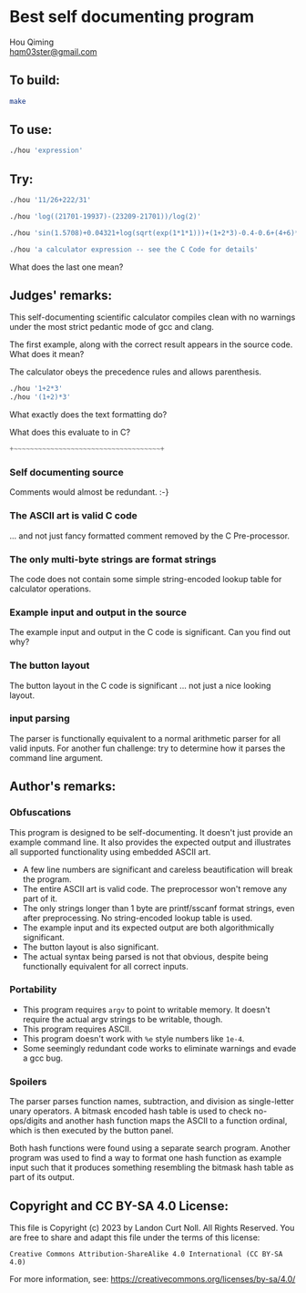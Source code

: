 # Best self documenting program

Hou Qiming\
<hqm03ster@gmail.com>

## To build:

```sh
make
```

## To use:

```sh
./hou 'expression'
```

## Try:

```sh
./hou '11/26+222/31'

./hou 'log((21701-19937)-(23209-21701))/log(2)'

./hou 'sin(1.5708)+0.04321+log(sqrt(exp(1*1*1)))+(1+2*3)-0.4-0.6+(4+6)*(2-1+2*3)-tan(0.785398)+2*10/3*6*sqrt(16/2/2)*10+10000-1000'

./hou 'a calculator expression -- see the C Code for details'
```

What does the last one mean?

## Judges' remarks:

This self-documenting scientific calculator compiles clean with no
warnings under the most strict pedantic mode of gcc and clang.

The first example, along with the correct result appears in the
source code. What does it mean?

The calculator obeys the precedence rules and allows parenthesis.

```sh
./hou '1+2*3'
./hou '(1+2)*3'
```

What exactly does the text formatting do?

What does this evaluate to in C?

```c
+~~~~~~~~~~~~~~~~~~~~~~~~~~~~~~~~~~~~+
```

### Self documenting source

Comments would almost be redundant.  :-}

### The ASCII art is valid C code

... and not just fancy formatted comment removed by the C Pre-processor.

### The only multi-byte strings are format strings

The code does not contain some simple string-encoded lookup table for calculator
operations.

### Example input and output in the source

The example input and output in the C code is significant.  Can you find out
why?

### The button layout

The button layout in the C code is significant ... not just a nice looking
layout.

### input parsing

The parser is functionally equivalent to a normal arithmetic parser for all
valid inputs.  For another fun challenge: try to determine how it parses the
command line argument.

## Author's remarks:

### Obfuscations

This program is designed to be self-documenting. It doesn't just provide an
example command line. It also provides the expected output and illustrates all
supported functionality using embedded ASCII art.

- A few line numbers are significant and careless beautification will break the
program.
- The entire ASCII art is valid code. The preprocessor won't remove any part of it.
- The only strings longer than 1 byte are printf/sscanf format strings, even
after preprocessing. No string-encoded lookup table is used.
- The example input and its expected output are both algorithmically
significant.
- The button layout is also significant.
- The actual syntax being parsed is not that obvious, despite being functionally
equivalent for all correct inputs.

### Portability

- This program requires `argv` to point to writable memory. It doesn't require
the actual argv strings to be writable, though.
- This program requires ASCII.
- This program doesn't work with `%e` style numbers like `1e-4`.
- Some seemingly redundant code works to eliminate warnings and evade a gcc bug.

### Spoilers

The parser parses function names, subtraction, and division as single-letter
unary operators. A bitmask encoded hash table is used to check no-ops/digits
and another hash function maps the ASCII to a function ordinal, which is then
executed by the button panel.

Both hash functions were found using a separate search program. Another program
was used to find a way to format one hash function as example input such that
it produces something resembling the bitmask hash table as part of its output.

## Copyright and CC BY-SA 4.0 License:

This file is Copyright (c) 2023 by Landon Curt Noll.  All Rights Reserved.
You are free to share and adapt this file under the terms of this license:

    Creative Commons Attribution-ShareAlike 4.0 International (CC BY-SA 4.0)

For more information, see: https://creativecommons.org/licenses/by-sa/4.0/
